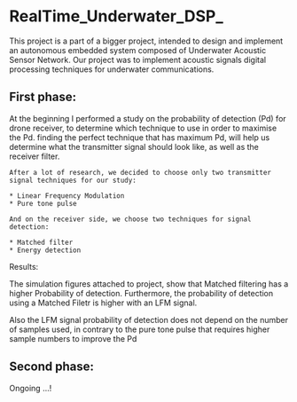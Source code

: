 # RealTime_Underwater_DSP_

This project is a part of a bigger project, intended to design and implement an autonomous embedded system composed of Underwater Acoustic Sensor Network. Our project was to implement acoustic signals digital processing techniques for underwater communications.

## First phase:

At the beginning I performed a study on the probability of detection (Pd) for drone receiver, to determine which technique to use in order to maximise the Pd. finding the perfect technique that has maximum Pd, will help us determine what the transmitter signal should look like, as well as the receiver filter.


```
After a lot of research, we decided to choose only two transmitter signal techniques for our study:

* Linear Frequency Modulation
* Pure tone pulse

And on the receiver side, we choose two techniques for signal detection:

* Matched filter
* Energy detection

```
Results:

The simulation figures attached to project, show that Matched filtering has a higher Probability of detection. Furthermore, the probability of detection using a Matched Filetr is higher with an LFM signal.

Also the LFM signal probability of detection does not depend on the number of samples used, in contrary to the pure tone pulse that requires higher sample numbers to improve the Pd 

## Second phase:

Ongoing ...!
